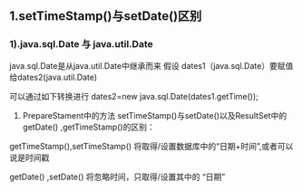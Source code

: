 ## 1.setTimeStamp()与setDate()区别

### 1).java.sql.Date 与 java.util.Date

java.sql.Date是从java.util.Date中继承而来 假设 dates1（java.sql.Date）要赋值给dates2(java.util.Date)

可以通过如下转换进行 dates2=new java.sql.Date(dates1.getTime());



1. PrepareStament中的方法 setTimeStamp()与setDate()以及ResultSet中的getDate() ,getTimeStamp()的区别：

getTimeStamp(),setTimeStamp() 将取得/设置数据库中的“日期+时间”,或者可以说是时间戳

getDate() ,setDate() 将忽略时间，只取得/设置其中的 “日期”
